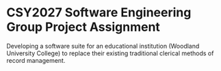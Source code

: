 # CSY2027 Software Engineering Group Project Assignment
Developing a software suite for an educational institution (Woodland University College) to replace their existing traditional clerical methods of record management.
